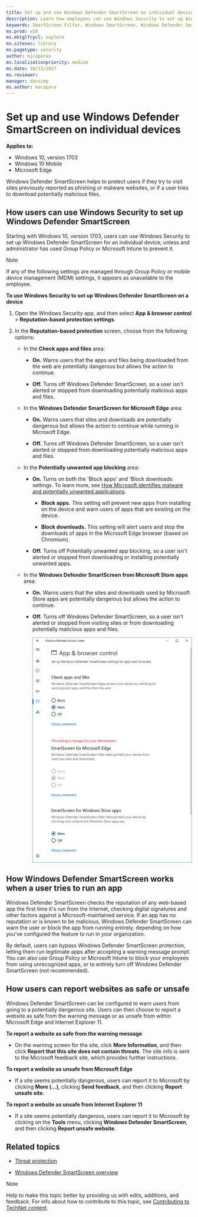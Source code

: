 ```yaml
---
title: Set up and use Windows Defender SmartScreen on individual devices (Windows 10)
description: Learn how employees can use Windows Security to set up Windows Defender SmartScreen. Windows Defender SmartScreen protects users from running malicious apps.
keywords: SmartScreen Filter, Windows SmartScreen, Windows Defender SmartScreen
ms.prod: w10
ms.mktglfcycl: explore
ms.sitesec: library
ms.pagetype: security
author: mjcaparas
ms.localizationpriority: medium
ms.date: 10/13/2017
ms.reviewer: 
manager: dansimp
ms.author: macapara
---
```


# Set up and use Windows Defender SmartScreen on individual devices

**Applies to:**
- Windows 10, version 1703
- Windows 10 Mobile
- Microsoft Edge

Windows Defender SmartScreen helps to protect users if they try to visit sites previously reported as phishing or malware websites, or if a user tries to download potentially malicious files.

## How users can use Windows Security to set up Windows Defender SmartScreen
Starting with Windows 10, version 1703, users can use Windows Security to set up Windows Defender SmartScreen for an individual device; unless and administrator has used Group Policy or Microsoft Intune to prevent it.

>[!NOTE]
>If any of the following settings are managed through Group Policy or mobile device management (MDM) settings, it appears as unavailable to the employee.

**To use Windows Security to set up Windows Defender SmartScreen on a device**
1. Open the Windows Security app, and then select **App & browser control** > **Reputation-based protection settings**.

2. In the **Reputation-based protection** screen, choose from the following options:

   - In the **Check apps and files** area:

       - **On.** Warns users that the apps and files being downloaded from the web are potentially dangerous but allows the action to continue.

       - **Off.** Turns off Windows Defender SmartScreen, so a user isn't alerted or stopped from downloading potentially malicious apps and files.

   - In the **Windows Defender SmartScreen for Microsoft Edge** area:
        
       - **On.** Warns users that sites and downloads are potentially dangerous but allows the action to continue while running in Microsoft Edge.
        
       - **Off.** Turns off Windows Defender SmartScreen, so a user isn't alerted or stopped from downloading potentially malicious apps and files.
   - In the **Potentially unwanted app blocking** area:

      - **On.** Turns on both the 'Block apps' and 'Block downloads settings. To learn more, see [How Microsoft identifies malware and potentially unwanted applications](https://docs.microsoft.com/windows/security/threat-protection/intelligence/criteria#potentially-unwanted-application-pua).
          - **Block apps.** This setting will prevent new apps from installing on the device and warn users of apps that are existing on the device.

          - **Block downloads.** This setting will alert users and stop the downloads of apps in the Microsoft Edge browser (based on Chromium).

      - **Off.** Turns off Potentially unwanted app blocking, so a user isn't alerted or stopped from downloading or installing potentially unwanted apps.

   - In the **Windows Defender SmartScreen from Microsoft Store apps** area:
        
     - **On.** Warns users that the sites and downloads used by Microsoft Store apps are potentially dangerous but allows the action to continue.
        
     - **Off.** Turns off Windows Defender SmartScreen, so a user isn't alerted or stopped from visiting sites or from downloading potentially malicious apps and files.

       ![Windows Security, Windows Defender SmartScreen controls](images/windows-defender-smartscreen-control.png)

## How Windows Defender SmartScreen works when a user tries to run an app
Windows Defender SmartScreen checks the reputation of any web-based app the first time it's run from the Internet, checking digital signatures and other factors against a Microsoft-maintained service. If an app has no reputation or is known to be malicious, Windows Defender SmartScreen can warn the user or block the app from running entirely, depending on how you've configured the feature to run in your organization.

By default, users can bypass Windows Defender SmartScreen protection, letting them run legitimate apps after accepting a warning message prompt. You can also use Group Policy or Microsoft Intune to block your employees from using unrecognized apps, or to entirely turn off Windows Defender SmartScreen (not recommended).

## How users can report websites as safe or unsafe
Windows Defender SmartScreen can be configured to warn users from going to a potentially dangerous site. Users can then choose to report a website as safe from the warning message or as unsafe from within Microsoft Edge and Internet Explorer 11.

**To report a website as safe from the warning message**
- On the warning screen for the site, click **More Information**, and then click **Report that this site does not contain threats**. The site info is sent to the Microsoft feedback site, which provides further instructions.

**To report a website as unsafe from Microsoft Edge**
- If a site seems potentially dangerous, users can report it to Microsoft by clicking **More (...)**, clicking **Send feedback**, and then clicking **Report unsafe site**.

**To report a website as unsafe from Internet Explorer 11**
- If a site seems potentially dangerous, users can report it to Microsoft by clicking on the **Tools** menu, clicking **Windows Defender SmartScreen**, and then clicking **Report unsafe website**.

## Related topics
- [Threat protection](../index.md)

- [Windows Defender SmartScreen overview](windows-defender-smartscreen-overview.md)

>[!NOTE]
>Help to make this topic better by providing us with edits, additions, and feedback. For info about how to contribute to this topic, see [Contributing to TechNet content](https://github.com/Microsoft/windows-itpro-docs/blob/master/CONTRIBUTING.md).
